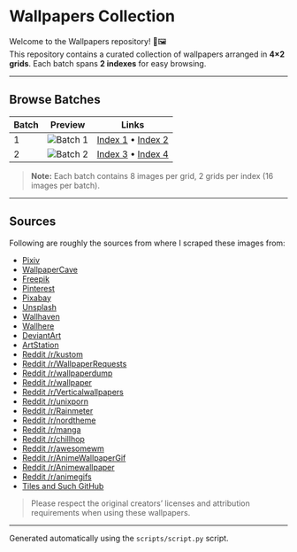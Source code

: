 # Wallpapers Collection

Welcome to the Wallpapers repository! 🎨🖼️  
This repository contains a curated collection of wallpapers arranged in **4×2 grids**. Each batch spans **2 indexes** for easy browsing.

---

## Browse Batches

| Batch | Preview | Links |
|-------|---------|-------|
| 1     | ![Batch 1](https://raw.githubusercontent.com/rubiin/wallpapers/master/wallpapers/first_image.jpg) | [Index 1](indexes/index_1.md) • [Index 2](indexes/index_2.md) |
| 2     | ![Batch 2](https://raw.githubusercontent.com/rubiin/wallpapers/master/wallpapers/second_image.jpg) | [Index 3](indexes/index_3.md) • [Index 4](indexes/index_4.md) |


> **Note:** Each batch contains 8 images per grid, 2 grids per index (16 images per batch).

---

## Sources

Following are roughly the sources from where I scraped these images from:

- [Pixiv](https://www.pixiv.net/en/)  
- [WallpaperCave](https://wallpapercave.com/)  
- [Freepik](https://www.freepik.com/)  
- [Pinterest](https://in.pinterest.com/)  
- [Pixabay](https://pixabay.com/)  
- [Unsplash](https://unsplash.com/)  
- [Wallhaven](https://wallhaven.cc/)  
- [Wallhere](https://wallhere.com/)  
- [DeviantArt](https://deviantart.com/)  
- [ArtStation](https://artstation.com/)  
- [Reddit /r/kustom](https://reddit.com/r/kustom/)  
- [Reddit /r/WallpaperRequests](https://www.reddit.com/r/WallpaperRequests/)  
- [Reddit /r/wallpaperdump](https://www.reddit.com/r/wallpaperdump/)  
- [Reddit /r/wallpaper](https://www.reddit.com/r/wallpaper/)  
- [Reddit /r/Verticalwallpapers](https://www.reddit.com/r/Verticalwallpapers/)  
- [Reddit /r/unixporn](https://www.reddit.com/r/unixporn/)  
- [Reddit /r/Rainmeter](https://www.reddit.com/r/Rainmeter/)  
- [Reddit /r/nordtheme](https://www.reddit.com/r/nordtheme/)  
- [Reddit /r/manga](https://www.reddit.com/r/manga/)  
- [Reddit /r/chillhop](https://www.reddit.com/r/chillhop/)  
- [Reddit /r/awesomewm](https://www.reddit.com/r/awesomewm/)  
- [Reddit /r/AnimeWallpaperGif](https://www.reddit.com/r/AnimeWallpaperGif/)  
- [Reddit /r/Animewallpaper](https://www.reddit.com/r/Animewallpaper/)  
- [Reddit /r/animegifs](https://www.reddit.com/r/animegifs/)  
- [Tiles and Such GitHub](https://github.com/wallace-aph/tiles-and-such)  

> Please respect the original creators’ licenses and attribution requirements when using these wallpapers.

---

Generated automatically using the `scripts/script.py` script.
